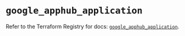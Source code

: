 # `google_apphub_application`

Refer to the Terraform Registry for docs: [`google_apphub_application`](https://registry.terraform.io/providers/hashicorp/google/6.29.0/docs/resources/apphub_application).
